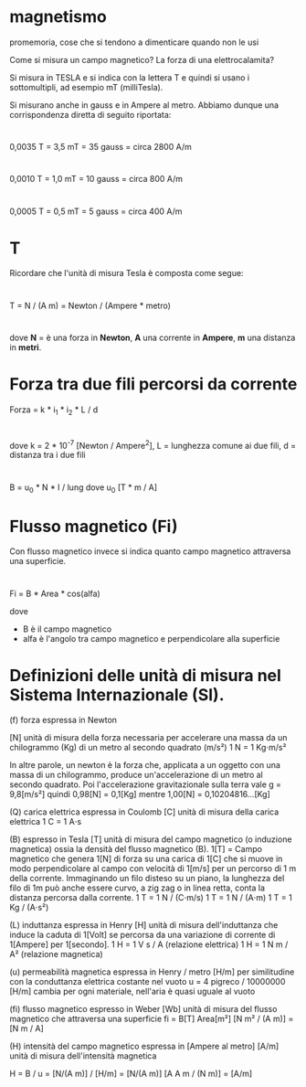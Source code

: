 # magnetismo
promemoria, cose che si tendono a dimenticare quando non le usi


Come si misura un campo magnetico?
La forza di una elettrocalamita?

Si misura in TESLA e si indica con la lettera T e quindi si usano i sottomultipli, ad esempio mT (milliTesla).

Si misurano anche in gauss e in Ampere al metro.
Abbiamo dunque una corrispondenza diretta di seguito riportata:
#
0,0035 T = 3,5 mT = 35 gauss = circa 2800 A/m
#
0,0010 T = 1,0 mT = 10 gauss = circa 800 A/m
#
0,0005 T = 0,5 mT =  5 gauss = circa 400 A/m

# T
Ricordare che l'unità di misura Tesla è composta come segue:
#
T = N / (A m) = Newton / (Ampere * metro)
#
dove **N** = è una forza in **Newton**, **A** una corrente in **Ampere**, **m** una distanza in **metri**.
# Forza tra due fili percorsi da corrente
Forza = k * i<sub>1</sub> * i<sub>2</sub> * L / d
#
dove k = 2 * 10<sup>-7</sup> [Newton / Ampere<sup>2</sup>], L = lunghezza comune ai due fili, d = distanza tra i due fili
#
B = u<sub>0</sub> * N * I / lung
dove u<sub>0</sub> [T * m / A]

# Flusso magnetico (Fi)
Con flusso magnetico invece si indica quanto campo magnetico attraversa una superficie.
#
Fi = B * Area * cos(alfa)

dove
 - B è il campo magnetico
 - alfa è l'angolo tra campo magnetico e perpendicolare alla superficie

#
# Definizioni delle unità di misura nel Sistema Internazionale (SI).


(f) forza espressa in Newton

[N] unità di misura della forza 
necessaria per accelerare una massa da un chilogrammo (Kg)
di un metro al secondo quadrato (m/s²)
1 N = 1 Kg⋅m/s²

In altre parole, un newton è la forza che, applicata a un oggetto con una
massa di un chilogrammo, produce un'accelerazione di un metro al secondo quadrato.
Poi l'accelerazione gravitazionale sulla terra vale g = 9,8[m/s²]
quindi 0,98[N] = 0,1[Kg]
mentre 1,00[N] = 0,10204816...[Kg]

(Q) carica elettrica espressa in Coulomb
[C] unità di misura della carica elettrica
 1 C = 1 A⋅s

(B) espresso in Tesla
[T] unità di misura del campo magnetico (o induzione magnetica) ossia
la densità del flusso magnetico (B).
1[T] = Campo magnetico che genera 1[N] di forza su una carica di 1[C] che si muove in
modo perpendicolare al campo con velocità di 1[m/s] per un percorso di 1 m della corrente.
Immaginando un filo disteso su un piano, la lunghezza del filo di 1m può anche essere
curvo, a zig zag o in linea retta, conta la distanza percorsa dalla corrente.
 1 T = 1 N / (C⋅m/s)
 1 T = 1 N / (A⋅m)
 1 T = 1 Kg / (A⋅s²)


(L) induttanza espressa in Henry
[H] unità di misura dell'induttanza che induce la caduta di 1[Volt] se percorsa
da una variazione di corrente di 1[Ampere] per 1[secondo].
 1 H = 1 V s / A   (relazione elettrica)
 1 H = 1 N m / A²  (relazione magnetica)


(u) permeabilità magnetica espressa in Henry / metro
[H/m] per similitudine con la conduttanza elettrica
costante nel vuoto u = 4 pigreco / 10000000 [H/m]
cambia per ogni materiale, nell'aria è quasi uguale al vuoto


(fi) flusso magnetico espresso in Weber
[Wb] unità di misura del flusso magnetico che attraversa una superficie
 fi = B[T] Area[m²]
     [N m² / (A m)] = [N m / A]

(H) intensità del campo magnetico espressa in [Ampere al metro]
[A/m] unità di misura dell'intensità magnetica

 H =    B      /   u
   = [N/(A m)] / [H/m] = [N/(A m)] [A A m / (N m)] = [A/m]


